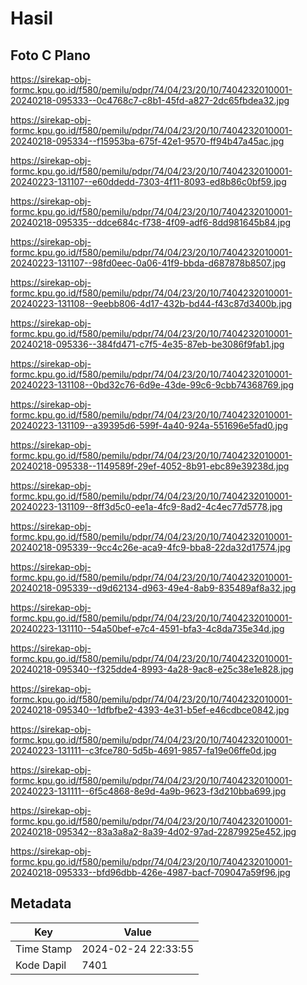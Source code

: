 # Hasil

## Foto C Plano

https://sirekap-obj-formc.kpu.go.id/f580/pemilu/pdpr/74/04/23/20/10/7404232010001-20240218-095333--0c4768c7-c8b1-45fd-a827-2dc65fbdea32.jpg

https://sirekap-obj-formc.kpu.go.id/f580/pemilu/pdpr/74/04/23/20/10/7404232010001-20240218-095334--f15953ba-675f-42e1-9570-ff94b47a45ac.jpg

https://sirekap-obj-formc.kpu.go.id/f580/pemilu/pdpr/74/04/23/20/10/7404232010001-20240223-131107--e60ddedd-7303-4f11-8093-ed8b86c0bf59.jpg

https://sirekap-obj-formc.kpu.go.id/f580/pemilu/pdpr/74/04/23/20/10/7404232010001-20240218-095335--ddce684c-f738-4f09-adf6-8dd981645b84.jpg

https://sirekap-obj-formc.kpu.go.id/f580/pemilu/pdpr/74/04/23/20/10/7404232010001-20240223-131107--98fd0eec-0a06-41f9-bbda-d687878b8507.jpg

https://sirekap-obj-formc.kpu.go.id/f580/pemilu/pdpr/74/04/23/20/10/7404232010001-20240223-131108--9eebb806-4d17-432b-bd44-f43c87d3400b.jpg

https://sirekap-obj-formc.kpu.go.id/f580/pemilu/pdpr/74/04/23/20/10/7404232010001-20240218-095336--384fd471-c7f5-4e35-87eb-be3086f9fab1.jpg

https://sirekap-obj-formc.kpu.go.id/f580/pemilu/pdpr/74/04/23/20/10/7404232010001-20240223-131108--0bd32c76-6d9e-43de-99c6-9cbb74368769.jpg

https://sirekap-obj-formc.kpu.go.id/f580/pemilu/pdpr/74/04/23/20/10/7404232010001-20240223-131109--a39395d6-599f-4a40-924a-551696e5fad0.jpg

https://sirekap-obj-formc.kpu.go.id/f580/pemilu/pdpr/74/04/23/20/10/7404232010001-20240218-095338--1149589f-29ef-4052-8b91-ebc89e39238d.jpg

https://sirekap-obj-formc.kpu.go.id/f580/pemilu/pdpr/74/04/23/20/10/7404232010001-20240223-131109--8ff3d5c0-ee1a-4fc9-8ad2-4c4ec77d5778.jpg

https://sirekap-obj-formc.kpu.go.id/f580/pemilu/pdpr/74/04/23/20/10/7404232010001-20240218-095339--9cc4c26e-aca9-4fc9-bba8-22da32d17574.jpg

https://sirekap-obj-formc.kpu.go.id/f580/pemilu/pdpr/74/04/23/20/10/7404232010001-20240218-095339--d9d62134-d963-49e4-8ab9-835489af8a32.jpg

https://sirekap-obj-formc.kpu.go.id/f580/pemilu/pdpr/74/04/23/20/10/7404232010001-20240223-131110--54a50bef-e7c4-4591-bfa3-4c8da735e34d.jpg

https://sirekap-obj-formc.kpu.go.id/f580/pemilu/pdpr/74/04/23/20/10/7404232010001-20240218-095340--f325dde4-8993-4a28-9ac8-e25c38e1e828.jpg

https://sirekap-obj-formc.kpu.go.id/f580/pemilu/pdpr/74/04/23/20/10/7404232010001-20240218-095340--1dfbfbe2-4393-4e31-b5ef-e46cdbce0842.jpg

https://sirekap-obj-formc.kpu.go.id/f580/pemilu/pdpr/74/04/23/20/10/7404232010001-20240223-131111--c3fce780-5d5b-4691-9857-fa19e06ffe0d.jpg

https://sirekap-obj-formc.kpu.go.id/f580/pemilu/pdpr/74/04/23/20/10/7404232010001-20240223-131111--6f5c4868-8e9d-4a9b-9623-f3d210bba699.jpg

https://sirekap-obj-formc.kpu.go.id/f580/pemilu/pdpr/74/04/23/20/10/7404232010001-20240218-095342--83a3a8a2-8a39-4d02-97ad-22879925e452.jpg

https://sirekap-obj-formc.kpu.go.id/f580/pemilu/pdpr/74/04/23/20/10/7404232010001-20240218-095333--bfd96dbb-426e-4987-bacf-709047a59f96.jpg


## Metadata

| Key        | Value               |
| ---------- | ------------------- |
| Time Stamp | 2024-02-24 22:33:55 |
| Kode Dapil | 7401                |



